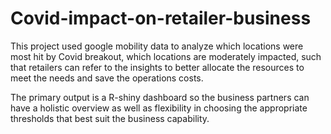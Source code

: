 # Covid-impact-on-retailer-business
This project used google mobility data to analyze which locations were most hit by Covid breakout, which locations are moderately impacted, such that retailers can refer to the insights to better allocate the resources to meet the needs and save the operations costs.

The primary output is a R-shiny dashboard so the business partners can have a holistic overview as well as flexibility in choosing the appropriate thresholds that best suit the business capability.
